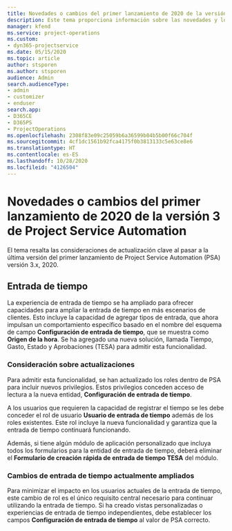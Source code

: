 ```yaml
---
title: Novedades o cambios del primer lanzamiento de 2020 de la versión 3.x de Project Service Automation
description: Este tema proporciona información sobre las novedades y los cambios en el primer lanzamiento de Project Service Automation versión 3, 2020.
manager: kfend
ms.service: project-operations
ms.custom:
- dyn365-projectservice
ms.date: 05/15/2020
ms.topic: article
author: stsporen
ms.author: stsporen
audience: Admin
search.audienceType:
- admin
- customizer
- enduser
search.app:
- D365CE
- D365PS
- ProjectOperations
ms.openlocfilehash: 2308f83e09c25059b6a36599b04b5b00f66c704f
ms.sourcegitcommit: 4cf1dc1561b92fca4175f0b3813133c5e63ce8e6
ms.translationtype: HT
ms.contentlocale: es-ES
ms.lasthandoff: 10/28/2020
ms.locfileid: "4126504"
---
```

# <a name="whats-new-or-changed-in-project-service-automation-version-3-wave-1-2020"></a>Novedades o cambios del primer lanzamiento de 2020 de la versión 3 de Project Service Automation
El tema resalta las consideraciones de actualización clave al pasar a la última versión del primer lanzamiento de Project Service Automation (PSA) versión 3.x, 2020.

## <a name="time-entry"></a>Entrada de tiempo
La experiencia de entrada de tiempo se ha ampliado para ofrecer capacidades para ampliar la entrada de tiempo en más escenarios de clientes. Esto incluye la capacidad de agregar tipos de entrada, que ahora impulsan un comportamiento específico basado en el nombre del esquema de campo **Configuración de entrada de tiempo**, que se muestra como **Origen de la hora**. Se ha agregado una nueva solución, llamada Tiempo, Gasto, Estado y Aprobaciones (TESA) para admitir esta funcionalidad.

### <a name="upgrade-consideration"></a>Consideración sobre actualizaciones
Para admitir esta funcionalidad, se han actualizado los roles dentro de PSA para incluir nuevos privilegios. Estos privilegios conceden acceso de lectura a la nueva entidad, **Configuración de entrada de tiempo**.

A los usuarios que requieren la capacidad de registrar el tiempo se les debe conceder el rol de usuario **Usuario de entrada de tiempo** además de los roles existentes. Este rol incluye la nueva funcionalidad y garantiza que la entrada de tiempo continuará funcionando.

Además, si tiene algún módulo de aplicación personalizado que incluya todos los formularios para la entidad de entrada de tiempo, deberá eliminar el **Formulario de creación rápida de entrada de tiempo TESA** del módulo.

### <a name="currently-extended-time-entry-changes"></a>Cambios de entrada de tiempo actualmente ampliados
Para minimizar el impacto en los usuarios actuales de la entrada de tiempo, este cambio de rol es el único requisito central necesario para continuar utilizando la entrada de tiempo. Si ha creado vistas personalizadas o experiencias de entrada de tiempo independientes, debe establecer los campos **Configuración de entrada de tiempo** al valor de PSA correcto.
